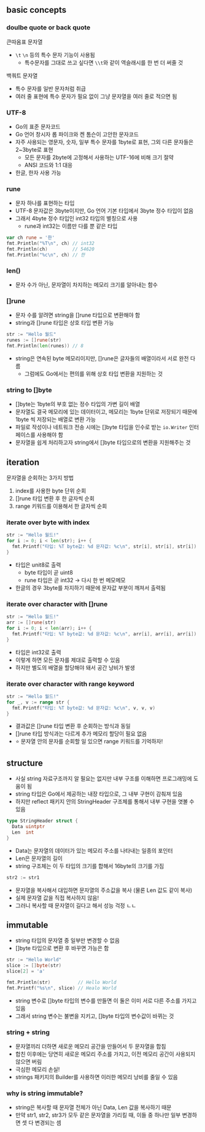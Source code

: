 ## basic concepts

### doulbe quote or back quote

큰따옴표 문자열

- `\t` `\n` 등의 특수 문자 기능이 사용됨
  - 특수문자를 그대로 쓰고 싶다면 `\\t`와 같이 역슬래시를 한 번 더 써줄 것

백쿼트 문자열

- 특수 문자를 일반 문자처럼 취급
- 여러 줄 표현에 특수 문자가 필요 없이 그냥 문자열을 여러 줄로 적으면 됨

### UTF-8

- Go의 표준 문자코드
- Go 언어 창시자 롭 파이크와 켄 톰슨이 고안한 문자코드
- 자주 사용되는 영문자, 숫자, 일부 특수 문자를 1byte로 표현, 그외 다른 문자들은 2~3byte로 표현
  - 모든 문자를 2byte에 고정해서 사용하는 UTF-16에 비해 크기 절약
  - ANSI 코드와 1:1 대응
- 한글, 한자 사용 가능

### rune

- 문자 하나를 표현하는 타입
- UTF-8 문자값은 3byte이지만, Go 언어 기본 타입에서 3byte 정수 타입이 없음
- 그래서 4byte 정수 타입인 int32 타입의 별칭으로 사용
  - rune과 int32는 이름만 다를 뿐 같은 타입

```go
var ch rune = '한'
fmt.Println("%T\n", ch) // int32
fmt.Println(ch)         // 54620
fmt.Println("%c\n", ch) // 한
```

### len()

- 문자 수가 아닌, 문자열이 차지하는 메모리 크기를 알아내는 함수

### []rune

- 문자 수를 알려면 string을 []rune 타입으로 변환해야 함
- string과 []rune 타입은 상호 타입 변환 가능

```go
str := "Hello 월드"
runes := []rune(str)
fmt.Println(len(runes)) // 8
```

- string은 연속된 byte 메모리이지만, []rune은 글자들의 배열이라서 서로 완전 다름
  - 그럼에도 Go에서는 편의를 위해 상호 타입 변환을 지원하는 것

### string to []byte

- []byte는 1byte의 부호 없는 정수 타입의 가변 길이 배열
- 문자열도 결국 메모리에 있는 데이터이고, 메모리는 1byte 단위로 저장되기 때문에 1byte 씩 저장되는 배열로 변환 가능
- 파일로 작성이나 네트워크 전송 시에는 []byte 타입을 인수로 받는 `io.Writer` 인터페이스를 사용해야 함
- 문자열을 쉽게 처리하고자 string에서 []byte 타입으로의 변환을 지원해주는 것

## iteration

문자열을 순회하는 3가지 방법

1. index를 사용한 byte 단위 순회
2. []rune 타입 변환 후 한 글자씩 순회
3. range 키워드를 이용해서 한 글자씩 순회

### iterate over byte with index

```go
str := "Hello 월드!"
for i := 0; i < len(str); i++ {
  fmt.Printf("타입: %T byte값: %d 문자값: %c\n", str[i], str[i], str[i])
}
```

- 타입은 unit8로 출력
  - byte 타입이 곧 uint8
  - rune 타입은 곧 int32 → 다시 한 번 메모메모
- 한글의 경우 3byte를 차지하기 때문에 문자값 부분이 깨져서 출력됨

### iterate over character with []rune

```go
str := "Hello 월드!"
arr := []rune(str)
for i := 0; i < len(arr); i++ {
  fmt.Printf("타입: %T byte값: %d 문자값: %c\n", arr[i], arr[i], arr[i])
}
```

- 타입은 int32로 출력
- 이렇게 하면 모든 문자를 제대로 출력할 수 있음
- 하지만 별도의 배열을 할당해야 돼서 공간 낭비가 발생

### iterate over character with range keyword

```go
str := "Hello 월드!"
for _, v := range str {
  fmt.Printf("타입: %T byte값: %d 문자값: %c\n", v, v, v)
}
```

- 결과값은 []rune 타입 변환 후 순회하는 방식과 동일
- []rune 타입 방식과는 다르게 추가 메모리 할당이 필요 없음
- ⭐ 문자열 안의 문자를 순회할 일 있으면 range 키워드를 기억하자!

## structure

- 사실 string 자료구조까지 알 필요는 없지만 내부 구조를 이해하면 프로그래밍에 도움이 됨
- string 타입은 Go에서 제공하는 내장 타입으로, 그 내부 구현이 감춰져 있음
- 하지만 reflect 패키지 안의 StringHeader 구조체를 통해서 내부 구현을 엿볼 수 있음

```go
type StringHeader struct {
  Data uintptr
  Len  int
}
```

- Data는 문자열의 데이터가 있는 메모리 주소를 나타내는 일종의 포인터
- Len은 문자열의 길이
- string 구조체는 이 두 타입의 크기를 합해서 16byte의 크기를 가짐

```go
str2 := str1
```

- 문자열을 복사해서 대입하면 문자열의 주소값을 복사 (물론 Len 값도 같이 복사)
- 실제 문자열 값을 직접 복사하지 않음!
- 그러니 복사할 때 문자열이 길다고 해서 성능 걱정 ㄴㄴ

## immutable

- string 타입의 문자열 중 일부만 변경할 수 없음
- []byte 타입으로 변환 후 바꾸면 가능은 함

```go
str := "Hello World"
slice := []byte(str)
slice[2] = 'a'

fmt.Println(str)          // Hello World
fmt.Printf("%s\n", slice) // Healo World
```

- string 변수로 []byte 타입의 변수를 만들면 이 둘은 이미 서로 다른 주소를 가지고 있음
- 그래서 string 변수는 불변을 지키고, []byte 타입의 변수값이 바뀌는 것

### string + string

- 문자열끼리 더하면 새로운 메모리 공간을 만들어서 두 문자열을 합침
- 합친 이후에는 당연히 새로운 메모리 주소를 가지고, 이전 메모리 공간이 사용되지 않으면 버림
- 극심한 메모리 손실!
- strings 패키지의 Builder를 사용하면 이러한 메모리 낭비를 줄일 수 있음

### why is string immutable?

- string은 복사할 때 문자열 전체가 아닌 Data, Len 값을 복사하기 때문
- 만약 str1, str2, str3가 모두 같은 문자열을 가리킬 때, 이들 중 하나만 일부 변경하면 셋 다 변경되는 셈
